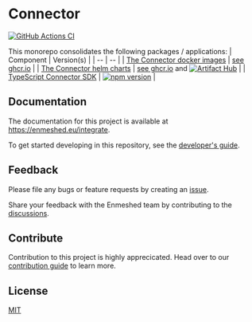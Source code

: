 # Connector

[![GitHub Actions CI](https://github.com/nmshd/connector/workflows/Publish/badge.svg)](https://github.com/nmshd/connector/actions?query=workflow%3APublish)

This monorepo consolidates the following packages / applications:
| Component | Version(s) |
| -- | -- |
| [The Connector docker images](./) | [see ghcr.io](https://github.com/nmshd/connector/pkgs/container/connector) |
| [The Connector helm charts](./) | [see ghcr.io](https://github.com/nmshd/connector/pkgs/container/connector-helm-chart) and [![Artifact Hub](https://img.shields.io/endpoint?url=https://artifacthub.io/badge/repository/enmeshed-connector)](https://artifacthub.io/packages/search?repo=enmeshed-connector) |
| [TypeScript Connector SDK](packages/sdk/) | [![npm version](https://badge.fury.io/js/@nmshd%2fconnector-sdk.svg)](https://www.npmjs.com/package/@nmshd/connector-sdk) |

## Documentation

The documentation for this project is available at https://enmeshed.eu/integrate.

To get started developing in this repository, see the [developer's guide](README_dev.md).

## Feedback

Please file any bugs or feature requests by creating an [issue](https://github.com/nmshd/feedback/issues).

Share your feedback with the Enmeshed team by contributing to the [discussions](https://github.com/nmshd/feedback/discussions).

## Contribute

Contribution to this project is highly apprecicated. Head over to our [contribution guide](https://github.com/nmshd/.github/blob/main/CONTRIBUTING.md) to learn more.

## License

[MIT](LICENSE)
